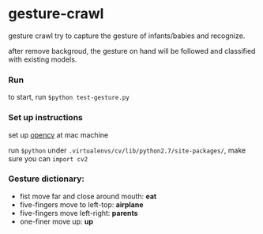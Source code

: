 # gesture-crawl

gesture crawl try to capture the gesture of infants/babies and recognize.

after remove backgroud, the gesture on hand will be followed and classified with existing models.

### Run
to start, run `$python test-gesture.py`

### Set up instructions
set up [opencv](http://www.pyimagesearch.com/2015/06/15/install-opencv-3-0-and-python-2-7-on-osx/) at mac machine

run `$python` under `.virtualenvs/cv/lib/python2.7/site-packages/`, make sure you can `import cv2`

### Gesture dictionary:
- fist move far and close around mouth: **eat**
- five-fingers move to left-top: **airplane**
- five-fingers move left-right: **parents**
- one-finer move up: **up**
